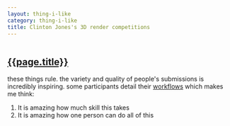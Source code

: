 ```yaml
---
layout: thing-i-like
category: thing-i-like
title: Clinton Jones's 3D render competitions
---
```


<style>
#basically-what-im-saying-is-we-about-to-slide {
  position: relative;
  overflow: hidden;
}

#basically-what-im-saying-is-we-about-to-slide::before {
  content: '';
  position: absolute;
  top: 0;
  left: 0;
  bottom: 0;
  width: 30px;
  background: var(--line-color, red);
  z-index: -1;
  transform: rotate(40deg) scale(2);
  animation: slideRight 5s infinite;
}

@keyframes slideRight {
  from {
    left: -30%;
  }
  to {
    left: 130%;
  }
}
</style>
<section id="basically-what-im-saying-is-we-about-to-slide">
<a href="https://www.youtube.com/playlist?list=PLFB0oFTSWSYb1mpL9YCFAT1YmSl3G--Ew"><h2>{{page.title}}</h2></a>
<p>
these things rule. the variety and quality of people's submissions is incredibly inspiring. some participants detail their <a href="https://www.youtube.com/watch?v=tCTkkHGRpNk">workflows</a> which makes me think:
<ol>
<li>It is amazing how much skill this takes</li>
<li title="20 years ago it took millions of dollars and a whole company of people to make Antz">It is amazing how one person can do all of this</li>
</ol>
</p>
<section>
<script>
const imSoSleepy = document.getElementById("basically-what-im-saying-is-we-about-to-slide");

function getRandomColor() {
const letters = '0123456789ABCDEF';
let color = '#';
for (let i = 0; i < 6; i++) {
color += letters[Math.floor(Math.random() * 16)];
}
return color;
}
imSoSleepy.addEventListener('animationiteration', () => {
const newColor = getRandomColor();
imSoSleepy.style.setProperty('--line-color', newColor);
});
</script>
